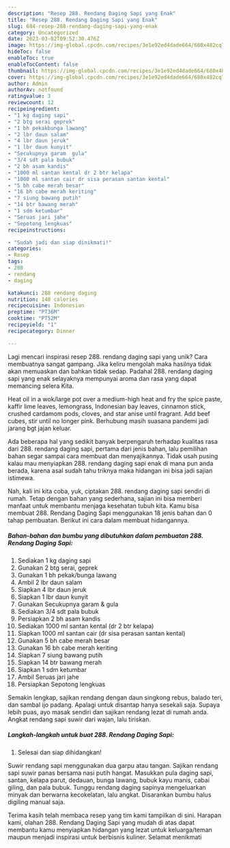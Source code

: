 ```yaml
---
description: "Resep 288. Rendang Daging Sapi yang Enak"
title: "Resep 288. Rendang Daging Sapi yang Enak"
slug: 684-resep-288-rendang-daging-sapi-yang-enak
category: Uncategorized
date: 2023-03-02T09:52:30.476Z
image: https://img-global.cpcdn.com/recipes/3e1e92ed4dade664/680x482cq70/288-rendang-daging-sapi-foto-resep-utama.jpg
hideToc: false
enableToc: true
enableTocContent: false
thumbnail: https://img-global.cpcdn.com/recipes/3e1e92ed4dade664/680x482cq70/288-rendang-daging-sapi-foto-resep-utama.jpg
cover: https://img-global.cpcdn.com/recipes/3e1e92ed4dade664/680x482cq70/288-rendang-daging-sapi-foto-resep-utama.jpg
author: Admin
authorAv: notfound
ratingvalue: 3
reviewcount: 12
recipeingredient:
- "1 kg daging sapi"
- "2 btg serai geprek"
- "1 bh pekakbunga lawang"
- "2 lbr daun salam"
- "4 lbr daun jeruk"
- "1 lbr daun kunyit"
- "Secukupnya garam  gula"
- "3/4 sdt pala bubuk"
- "2 bh asam kandis"
- "1000 ml santan kental dr 2 btr kelapa"
- "1000 ml santan cair dr sisa perasan santan kental"
- "5 bh cabe merah besar"
- "16 bh cabe merah keriting"
- "7 siung bawang putih"
- "14 btr bawang merah"
- "1 sdm ketumbar"
- "Seruas jari jahe"
- "Sepotong lengkuas"
recipeinstructions:

- "Sudah jadi dan siap dinikmati!"
categories:
- Resep
tags:
- 288
- rendang
- daging

katakunci: 288 rendang daging 
nutrition: 148 calories
recipecuisine: Indonesian
preptime: "PT36M"
cooktime: "PT52M"
recipeyield: "1"
recipecategory: Dinner

---
```





Lagi mencari inspirasi resep 288. rendang daging sapi yang unik? Cara membuatnya sangat gampang. Jika keliru mengolah maka hasilnya tidak akan memuaskan dan bahkan tidak sedap. Padahal 288. rendang daging sapi yang enak selayaknya mempunyai aroma dan rasa yang dapat memancing selera Kita.





Heat oil in a wok/large pot over a medium-high heat and fry the spice paste, kaffir lime leaves, lemongrass, Indonesian bay leaves, cinnamon stick, crushed cardamom pods, cloves, and star anise until fragrant. Add beef cubes, stir until no longer pink. Berhubung masih suasana pandemi jadi jarang bgt jajan keluar.

Ada beberapa hal yang sedikit banyak berpengaruh terhadap kualitas rasa dari 288. rendang daging sapi, pertama dari jenis bahan, lalu pemilihan bahan segar sampai cara membuat dan menyajikannya. Tidak usah pusing kalau mau menyiapkan 288. rendang daging sapi enak di mana pun anda berada, karena asal sudah tahu triknya maka hidangan ini bisa jadi sajian istimewa.






Nah, kali ini kita coba, yuk, ciptakan 288. rendang daging sapi sendiri di rumah. Tetap dengan bahan yang sederhana, sajian ini bisa memberi manfaat untuk membantu menjaga kesehatan tubuh kita. Kamu bisa membuat 288. Rendang Daging Sapi menggunakan 18 jenis bahan dan 0 tahap pembuatan. Berikut ini cara dalam membuat hidangannya.

<!--inarticleads1-->

##### Bahan-bahan dan bumbu yang dibutuhkan dalam pembuatan 288. Rendang Daging Sapi:

1. Sediakan 1 kg daging sapi
1. Gunakan 2 btg serai, geprek
1. Gunakan 1 bh pekak/bunga lawang
1. Ambil 2 lbr daun salam
1. Siapkan 4 lbr daun jeruk
1. Siapkan 1 lbr daun kunyit
1. Gunakan Secukupnya garam &amp; gula
1. Sediakan 3/4 sdt pala bubuk
1. Persiapkan 2 bh asam kandis
1. Sediakan 1000 ml santan kental (dr 2 btr kelapa)
1. Siapkan 1000 ml santan cair (dr sisa perasan santan kental)
1. Gunakan 5 bh cabe merah besar
1. Gunakan 16 bh cabe merah keriting
1. Siapkan 7 siung bawang putih
1. Siapkan 14 btr bawang merah
1. Siapkan 1 sdm ketumbar
1. Ambil Seruas jari jahe
1. Persiapkan Sepotong lengkuas


Semakin lengkap, sajikan rendang dengan daun singkong rebus, balado teri, dan sambal ijo padang. Apalagi untuk disantap hanya sesekali saja. Supaya lebih puas, ayo masak sendiri dan sajikan rendang lezat di rumah anda. Angkat rendang sapi suwir dari wajan, lalu tiriskan. 

<!--inarticleads2-->

##### Langkah-langkah untuk buat 288. Rendang Daging Sapi:


1. Selesai dan siap dihidangkan!

Suwir rendang sapi menggunakan dua garpu atau tangan. Sajikan rendang sapi suwir panas bersama nasi putih hangat. Masukkan pula daging sapi, santan, kelapa parut, dedauan, bunga lawang, bubuk kayu manis, cabai giling, dan pala bubuk. Tunggu rendang daging sapinya mengeluarkan minyak dan berwarna kecokelatan, lalu angkat. Disarankan bumbu halus digiling manual saja. 

Terima kasih telah membaca resep yang tim kami tampilkan di sini. Harapan kami, olahan 288. Rendang Daging Sapi yang mudah di atas dapat membantu kamu menyiapkan hidangan yang lezat untuk keluarga/teman maupun menjadi inspirasi untuk berbisnis kuliner. Selamat menikmati
